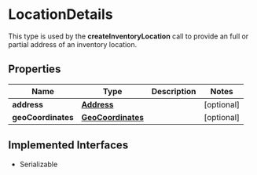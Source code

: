 

# LocationDetails

This type is used by the <b>createInventoryLocation</b> call to provide an full or partial address of an inventory location.
## Properties

Name | Type | Description | Notes
------------ | ------------- | ------------- | -------------
**address** | [**Address**](Address.md) |  |  [optional]
**geoCoordinates** | [**GeoCoordinates**](GeoCoordinates.md) |  |  [optional]


## Implemented Interfaces

* Serializable


